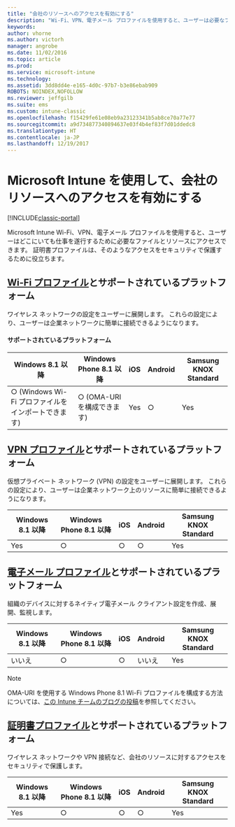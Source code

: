 ```yaml
---
title: "会社のリソースへのアクセスを有効にする"
description: "Wi-Fi、VPN、電子メール プロファイルを使用すると、ユーザーは必要なファイルとリソースにアクセスできます。"
keywords: 
author: vhorne
ms.author: victorh
manager: angrobe
ms.date: 11/02/2016
ms.topic: article
ms.prod: 
ms.service: microsoft-intune
ms.technology: 
ms.assetid: 3dd8dd4e-e165-4d0c-97b7-b3e86ebab909
ROBOTS: NOINDEX,NOFOLLOW
ms.reviewer: jeffgilb
ms.suite: ems
ms.custom: intune-classic
ms.openlocfilehash: f15429fe61e08eb9a23123341b5ab8ce70a77e77
ms.sourcegitcommit: a9d734877340894637e03f4b4ef83f7d01ddedc8
ms.translationtype: HT
ms.contentlocale: ja-JP
ms.lasthandoff: 12/19/2017
---
```

# <a name="enable-access-to-company-resources-with-microsoft-intune"></a>Microsoft Intune を使用して、会社のリソースへのアクセスを有効にする

[!INCLUDE[classic-portal](../includes/classic-portal.md)]

Microsoft Intune Wi-Fi、VPN、電子メール プロファイルを使用すると、ユーザーはどこにいても仕事を遂行するために必要なファイルとリソースにアクセスできます。 証明書プロファイルは、そのようなアクセスをセキュリティで保護するために役立ちます。

## <a name="wi-fi-profileswi-fi-connections-in-microsoft-intunemd-and-supported-platforms"></a>[Wi-Fi プロファイル](wi-fi-connections-in-microsoft-intune.md)とサポートされているプラットフォーム

ワイヤレス ネットワークの設定をユーザーに展開します。 これらの設定により、ユーザーは企業ネットワークに簡単に接続できるようになります。
#### <a name="supported-platforms"></a>サポートされているプラットフォーム

|Windows 8.1 以降|Windows Phone 8.1 以降|iOS|Android|Samsung KNOX Standard|
|---------------------|---------------------------|---|-------|------------|
|○ (Windows Wi-Fi プロファイルをインポートできます)|○ (OMA-URI を構成できます) |Yes|○|Yes|

## <a name="vpn-profilesvpn-connections-in-microsoft-intunemd-and-supported-platforms"></a>[VPN プロファイル](vpn-connections-in-microsoft-intune.md)とサポートされているプラットフォーム
仮想プライベート ネットワーク (VPN) の設定をユーザーに展開します。 これらの設定により、ユーザーは企業ネットワーク上のリソースに簡単に接続できるようになります。

|Windows 8.1 以降|Windows Phone 8.1 以降|iOS|Android|Samsung KNOX Standard|
|---------------------|---------------------------|---|-------|------------|
|Yes|○|○|○|Yes|

## <a name="email-profilesconfigure-access-to-corporate-email-using-email-profiles-with-microsoft-intunemd-and-supported-platforms"></a>[電子メール プロファイル](configure-access-to-corporate-email-using-email-profiles-with-microsoft-intune.md)とサポートされているプラットフォーム
組織のデバイスに対するネイティブ電子メール クライアント設定を作成、展開、監視します。

|Windows 8.1 以降|Windows Phone 8.1 以降|iOS|Android|Samsung KNOX Standard|
|---------------------|---------------------------|---|-------|------------|
|いいえ|○|○|いいえ|Yes|
> [!NOTE]
> OMA-URI を使用する Windows Phone 8.1 Wi-Fi プロファイルを構成する方法については、[この Intune チームのブログの投稿](https://blogs.technet.microsoft.com/enterprisemobility/2015/02/19/using-oma-uri-to-create-custom-wi-fi-profiles-for-windows-phone-8-1/)を参照してください。

## <a name="certificate-profilessecure-resource-access-with-certificate-profilesmd-and-supported-platforms"></a>[証明書プロファイル](secure-resource-access-with-certificate-profiles.md)とサポートされているプラットフォーム
ワイヤレス ネットワークや VPN 接続など、会社のリソースに対するアクセスをセキュリティで保護します。

|Windows 8.1 以降|Windows Phone 8.1 以降|iOS|Android|Samsung KNOX Standard|
|---------------------|---------------------------|---|-------|------------|
|Yes|○|○|○|Yes|
